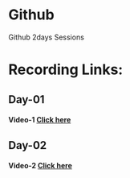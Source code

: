 # Github
Github 2days Sessions

# Recording Links:
## Day-01
#### Video-1 [Click here](https://transcripts.gotomeeting.com/#/s/a6700117c8961b2fad635f7c3fcf0122c2918f2d07cca9ec6a9f8ec81bf0b900)
## Day-02
#### Video-2 [Click here](https://transcripts.gotomeeting.com/#/s/ed8982eb174b39333c99f299b6ef043d2707c7e25e9cdbca9d6b37cb1b93e051)

